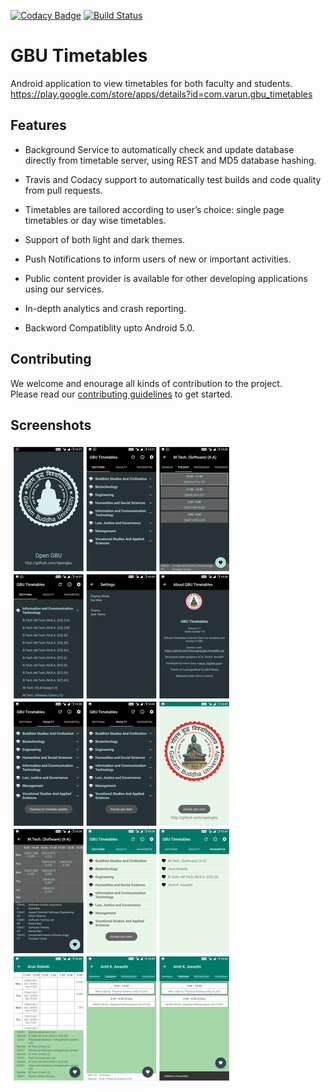 [![Codacy Badge](https://api.codacy.com/project/badge/Grade/3317775a4c474387a7603401d3873932)](https://www.codacy.com/app/varun.10/GBU_Timetables?utm_source=github.com&utm_medium=referral&utm_content=Varun-garg/GBU_Timetables&utm_campaign=badger)
[![Build Status](https://travis-ci.org/Varun-garg/GBU_Timetables.svg?branch=master)](https://travis-ci.org/Varun-garg/GBU_Timetables)

# GBU Timetables
Android application to view timetables for both faculty and students.  
https://play.google.com/store/apps/details?id=com.varun.gbu_timetables


## Features
- Background Service to automatically check and update database directly from timetable server, using REST and MD5 database hashing.

- Travis and Codacy support to automatically test builds and code quality from pull requests.

- Timetables are tailored according to user’s choice: single page timetables or day wise timetables.

- Support of both light and dark themes.

- Push Notifications to inform users of new or important activities.

- Public content provider is available for other developing applications using our services.

- In-depth analytics and crash reporting.

- Backword Compatiblity upto Android 5.0. 

## Contributing
We welcome and enourage all kinds of contribution to the project.  
Please read our [contributing guidelines](CONTRIBUTING.md) to get started.

## Screenshots

![Screenshots](Screenshots.jpg)
